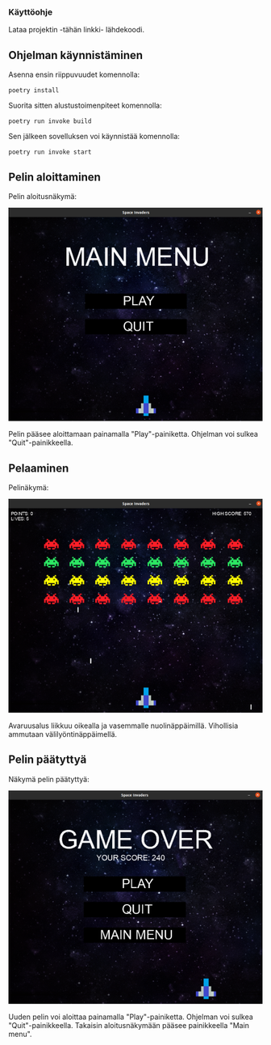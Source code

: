 ### Käyttöohje
Lataa projektin -tähän linkki- lähdekoodi.

## Ohjelman käynnistäminen
Asenna ensin riippuvuudet komennolla:

```
poetry install
```

Suorita sitten alustustoimenpiteet komennolla:

```
poetry run invoke build
```

Sen jälkeen sovelluksen voi käynnistää komennolla:

```
poetry run invoke start
```

## Pelin aloittaminen
Pelin aloitusnäkymä:

![mainmenu](https://github.com/NooraKemp/ot-harjoitustyo/blob/master/dokumentaatio/kuvat/main_menu.png)

Pelin pääsee aloittamaan painamalla "Play"-painiketta.
Ohjelman voi sulkea "Quit"-painikkeella.

## Pelaaminen
Pelinäkymä:

![peli](https://github.com/NooraKemp/ot-harjoitustyo/blob/master/dokumentaatio/kuvat/game.png)

Avaruusalus liikkuu oikealla ja vasemmalle nuolinäppäimillä. Vihollisia ammutaan välilyöntinäppäimellä.

## Pelin päätyttyä
Näkymä pelin päätyttyä:

![gameover](https://github.com/NooraKemp/ot-harjoitustyo/blob/master/dokumentaatio/kuvat/game_over.png)

Uuden pelin voi aloittaa painamalla "Play"-painiketta.
Ohjelman voi sulkea "Quit"-painikkeella.
Takaisin aloitusnäkymään pääsee painikkeella "Main menu".


